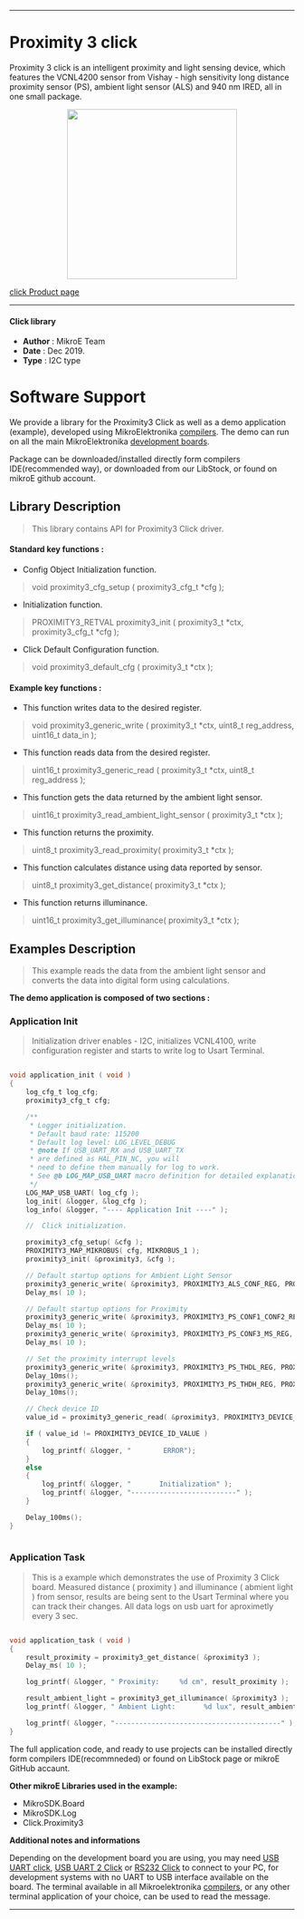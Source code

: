 
 
 

---
# Proximity 3 click

Proximity 3 click is an intelligent proximity and light sensing device, which features the VCNL4200 sensor from Vishay - high sensitivity long distance proximity sensor (PS), ambient light sensor (ALS) and 940 nm IRED, all in one small package.

<p align="center">
  <img src="https://download.mikroe.com/images/click_for_ide/proximity3_click.png" height=300px>
</p>

[click Product page](https://www.mikroe.com/proximity-3-click)

---


#### Click library 

- **Author**        : MikroE Team
- **Date**          : Dec 2019.
- **Type**          : I2C type


# Software Support

We provide a library for the Proximity3 Click 
as well as a demo application (example), developed using MikroElektronika 
[compilers](https://shop.mikroe.com/compilers). 
The demo can run on all the main MikroElektronika [development boards](https://shop.mikroe.com/development-boards).

Package can be downloaded/installed directly form compilers IDE(recommended way), or downloaded from our LibStock, or found on mikroE github account. 

## Library Description

> This library contains API for Proximity3 Click driver.

#### Standard key functions :

- Config Object Initialization function.
> void proximity3_cfg_setup ( proximity3_cfg_t *cfg ); 
 
- Initialization function.
> PROXIMITY3_RETVAL proximity3_init ( proximity3_t *ctx, proximity3_cfg_t *cfg );

- Click Default Configuration function.
> void proximity3_default_cfg ( proximity3_t *ctx );


#### Example key functions :

- This function writes data to the desired register.
> void proximity3_generic_write ( proximity3_t *ctx, uint8_t reg_address, uint16_t data_in );
 
- This function reads data from the desired register.
> uint16_t proximity3_generic_read ( proximity3_t *ctx, uint8_t reg_address );

- This function gets the data returned by the ambient light sensor.
> uint16_t proximity3_read_ambient_light_sensor ( proximity3_t *ctx );

- This function returns the proximity.
> uint8_t proximity3_read_proximity( proximity3_t *ctx );

- This function calculates distance using data reported by sensor.
> uint8_t proximity3_get_distance( proximity3_t *ctx );

- This function returns illuminance.
> uint16_t proximity3_get_illuminance( proximity3_t *ctx );

## Examples Description

> This example reads the data from the ambient light sensor
> and converts the data into digital form using calculations.

**The demo application is composed of two sections :**

### Application Init 

> Initialization driver enables - I2C, initializes VCNL4100,
> write configuration register and starts to write log to Usart Terminal.

```c

void application_init ( void )
{
    log_cfg_t log_cfg;
    proximity3_cfg_t cfg;

    /** 
     * Logger initialization.
     * Default baud rate: 115200
     * Default log level: LOG_LEVEL_DEBUG
     * @note If USB_UART_RX and USB_UART_TX 
     * are defined as HAL_PIN_NC, you will 
     * need to define them manually for log to work. 
     * See @b LOG_MAP_USB_UART macro definition for detailed explanation.
     */
    LOG_MAP_USB_UART( log_cfg );
    log_init( &logger, &log_cfg );
    log_info( &logger, "---- Application Init ----" );

    //  Click initialization.

    proximity3_cfg_setup( &cfg );
    PROXIMITY3_MAP_MIKROBUS( cfg, MIKROBUS_1 );
    proximity3_init( &proximity3, &cfg );

    // Default startup options for Ambient Light Sensor
    proximity3_generic_write( &proximity3, PROXIMITY3_ALS_CONF_REG, PROXIMITY3_ALS_CONF_CONFIG );
    Delay_ms( 10 );

    // Default startup options for Proximity
    proximity3_generic_write( &proximity3, PROXIMITY3_PS_CONF1_CONF2_REG, PROXIMITY3_PS_CONF1_CONF2_CONFIG );
    Delay_ms( 10 );
    proximity3_generic_write( &proximity3, PROXIMITY3_PS_CONF3_MS_REG, PROXIMITY3_PS_CONF3_MS_CONFIG );
    Delay_ms( 10 );

    // Set the proximity interrupt levels
    proximity3_generic_write( &proximity3, PROXIMITY3_PS_THDL_REG, PROXIMITY3_PS_THDL_CONFIG );
    Delay_10ms();
    proximity3_generic_write( &proximity3, PROXIMITY3_PS_THDH_REG, PROXIMITY3_PS_THDH_CONFIG );
    Delay_10ms();    

    // Check device ID
    value_id = proximity3_generic_read( &proximity3, PROXIMITY3_DEVICE_ID_REG );

    if ( value_id != PROXIMITY3_DEVICE_ID_VALUE )
    {
        log_printf( &logger, "        ERROR");
    }
    else
    {
        log_printf( &logger, "       Initialization" );
        log_printf( &logger, "--------------------------" );
    }

    Delay_100ms();
}
  
```

### Application Task

> This is a example which demonstrates the use of Proximity 3 Click board.
> Measured distance ( proximity ) and illuminance ( abmient light ) from sensor,
> results are being sent to the Usart Terminal where you can track their changes.
> All data logs on usb uart for aproximetly every 3 sec.

```c

void application_task ( void )
{
    result_proximity = proximity3_get_distance( &proximity3 );
    Delay_ms( 10 );

    log_printf( &logger, " Proximity:     %d cm", result_proximity );

    result_ambient_light = proximity3_get_illuminance( &proximity3 );
    log_printf( &logger, " Ambient Light:       %d lux", result_ambient_light );

    log_printf( &logger, "-----------------------------------------" );
}  

```

The full application code, and ready to use projects can be  installed directly form compilers IDE(recommneded) or found on LibStock page or mikroE GitHub accaunt.

**Other mikroE Libraries used in the example:** 

- MikroSDK.Board
- MikroSDK.Log
- Click.Proximity3

**Additional notes and informations**

Depending on the development board you are using, you may need 
[USB UART click](https://shop.mikroe.com/usb-uart-click), 
[USB UART 2 Click](https://shop.mikroe.com/usb-uart-2-click) or 
[RS232 Click](https://shop.mikroe.com/rs232-click) to connect to your PC, for 
development systems with no UART to USB interface available on the board. The 
terminal available in all Mikroelektronika 
[compilers](https://shop.mikroe.com/compilers), or any other terminal application 
of your choice, can be used to read the message.



---
